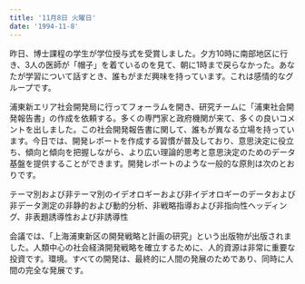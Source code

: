 ```yaml
---
title: '11月8日 火曜日'
date: '1994-11-8'
---
```


昨日、博士課程の学生が学位授与式を受賞しました。夕方10時に南部地区に行き、3人の医師が「帽子」を着ているのを見て、朝に1時まで戻らなかった。あなたが学習について話すとき、誰もがまだ興味を持っています。これは感情的なグループです。

浦東新エリア社会開発局に行ってフォーラムを開き、研究チームに「浦東社会開発報告書」の作成を依頼する。多くの専門家と政府機関が来て、多くの良いコメントを出しました。この社会開発報告書に関して、誰もが異なる立場を持っています。今日では、開発レポートを作成する習慣が普及しており、意思決定に役立ち、傾向と傾向を把握しながら、より広い理論的思考と意思決定のためのデータ基盤を提供することができます。開発レポートのような一般的な原則は次のとおりです。

テーマ別および非テーマ別のイデオロギーおよび非イデオロギーのデータおよび非データ測定の非静的および動的分析、非戦略指導および非指向性ヘッディング、非表題誘導性および非誘導性

会議では、「上海浦東新区の開発戦略と計画の研究」という出版物が出版されました。人類中心の社会経済開発戦略を確立するために、人的資源は非常に重要な投資です。環境。すべての開発は、最終的に人間の発展のためであり、同時に人間の完全な発展です。

